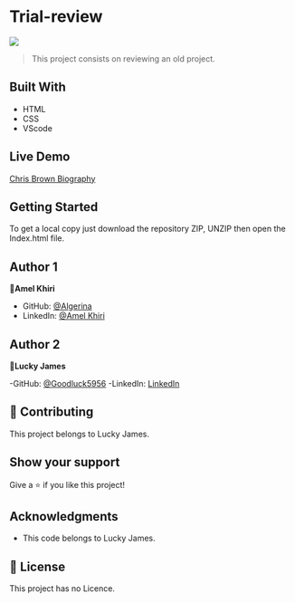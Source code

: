 # Trial-review
![](https://img.shields.io/badge/Microverse-blueviolet)

> This project consists on reviewing an old project.


## Built With

- HTML
- CSS
- VScode

## Live Demo

[Chris Brown Biography](https://rawcdn.githack.com/Goodluck5956/Project_Review/74a8a5ace41def9696bbba2f2f13c11b473cea68/index.html)

## Getting Started

To get a local copy just download the repository ZIP, UNZIP then open the Index.html file.

## Author 1

👤**Amel Khiri**

- GitHub: [@Algerina](https://github.com/Algerina)
- LinkedIn: [@Amel Khiri](https://linkedin.com/in/amel-khiri-qahwadji-37a550135)


## Author 2

👤**Lucky James**

-GitHub: [@Goodluck5956](https://github.com/Goodluck5956)
-LinkedIn: [LinkedIn](https://www.linkedin.com/in/lucky-james-osuagwu-a8677b171/)


## 🤝 Contributing

This project belongs to Lucky James.

## Show your support

Give a ⭐️ if you like this project!

## Acknowledgments

- This code belongs to Lucky James.

## 📝 License

This project has no Licence.